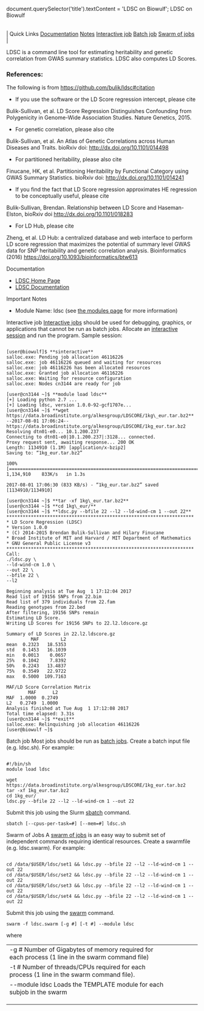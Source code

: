 

document.querySelector('title').textContent = 'LDSC on Biowulf';
LDSC on Biowulf


|  |
| --- |
| 
Quick Links
[Documentation](#doc)
[Notes](#notes)
[Interactive job](#int) 
[Batch job](#sbatch) 
[Swarm of jobs](#swarm) 
 |



LDSC is a command line tool for estimating heritability and genetic correlation from GWAS summary statistics. LDSC also computes LD Scores.



### References:



The following is from <https://github.com/bulik/ldsc#citation>

* If you use the software or the LD Score regression intercept, please cite

Bulik-Sullivan, et al. LD Score Regression Distinguishes Confounding from Polygenicity in Genome-Wide Association Studies. Nature Genetics, 2015.
* For genetic correlation, please also cite

Bulik-Sullivan, et al. An Atlas of Genetic Correlations across Human Diseases and Traits. bioRxiv doi: http://dx.doi.org/10.1101/014498
* For partitioned heritability, please also cite

Finucane, HK, et al. Partitioning Heritability by Functional Category using GWAS Summary Statistics. bioRxiv doi: http://dx.doi.org/10.1101/014241
* If you find the fact that LD Score regression approximates HE regression to be conceptually useful, please cite

Bulik-Sullivan, Brendan. Relationship between LD Score and Haseman-Elston, bioRxiv doi http://dx.doi.org/10.1101/018283
* For LD Hub, please cite

Zheng, et al. LD Hub: a centralized database and web interface to perform LD score regression that maximizes the potential of summary level GWAS data for SNP heritability and genetic correlation analysis. Bioinformatics (2016) https://doi.org/10.1093/bioinformatics/btw613




Documentation
* [LDSC Home Page](https://github.com/bulik/ldsc)
* [LDSC Documentation](https://github.com/bulik/ldsc/wiki)


Important Notes
* Module Name: ldsc (see [the modules page](/apps/modules.html) for more information)




Interactive job
[Interactive jobs](/docs/userguide.html#int) should be used for debugging, graphics, or applications that cannot be run as batch jobs.
Allocate an [interactive session](/docs/userguide.html#int) and run the program. Sample session:



```

[user@biowulf]$ **sinteractive**
salloc.exe: Pending job allocation 46116226
salloc.exe: job 46116226 queued and waiting for resources
salloc.exe: job 46116226 has been allocated resources
salloc.exe: Granted job allocation 46116226
salloc.exe: Waiting for resource configuration
salloc.exe: Nodes cn3144 are ready for job

[user@cn3144 ~]$ **module load ldsc**
[+] Loading python 2.7 ...
[+] Loading ldsc, version 1.0.0-92-gcf1707e...
[user@cn3144 ~]$ **wget https://data.broadinstitute.org/alkesgroup/LDSCORE/1kg\_eur.tar.bz2**
--2017-08-01 17:06:24--  https://data.broadinstitute.org/alkesgroup/LDSCORE/1kg_eur.tar.bz2
Resolving dtn01-e0... 10.1.200.237
Connecting to dtn01-e0|10.1.200.237|:3128... connected.
Proxy request sent, awaiting response... 200 OK
Length: 1134910 (1.1M) [application/x-bzip2]
Saving to: “1kg_eur.tar.bz2”

100%[==========================================================================================================>] 1,134,910    833K/s   in 1.3s    

2017-08-01 17:06:30 (833 KB/s) - “1kg_eur.tar.bz2” saved [1134910/1134910]

[user@cn3144 ~]$ **tar -xf 1kg\_eur.tar.bz2**
[user@cn3144 ~]$ **cd 1kg\_eur/**
[user@cn3144 ~]$ **ldsc.py --bfile 22 --l2 --ld-wind-cm 1 --out 22**
*********************************************************************
* LD Score Regression (LDSC)
* Version 1.0.0
* (C) 2014-2015 Brendan Bulik-Sullivan and Hilary Finucane
* Broad Institute of MIT and Harvard / MIT Department of Mathematics
* GNU General Public License v3
*********************************************************************
Call: 
./ldsc.py \
--ld-wind-cm 1.0 \
--out 22 \
--bfile 22 \
--l2  

Beginning analysis at Tue Aug  1 17:12:04 2017
Read list of 19156 SNPs from 22.bim
Read list of 379 individuals from 22.fam
Reading genotypes from 22.bed
After filtering, 19156 SNPs remain
Estimating LD Score.
Writing LD Scores for 19156 SNPs to 22.l2.ldscore.gz

Summary of LD Scores in 22.l2.ldscore.gz
         MAF        L2
mean  0.2323   18.5353
std   0.1453   16.1039
min   0.0013    0.0657
25%   0.1042    7.8392
50%   0.2243   13.4837
75%   0.3549   22.9722
max   0.5000  109.7163

MAF/LD Score Correlation Matrix
        MAF      L2
MAF  1.0000  0.2749
L2   0.2749  1.0000
Analysis finished at Tue Aug  1 17:12:08 2017
Total time elapsed: 3.31s
[user@cn3144 ~]$ **exit**
salloc.exe: Relinquishing job allocation 46116226
[user@biowulf ~]$

```


Batch job
Most jobs should be run as [batch jobs](/docs/userguide.html#submit).
Create a batch input file (e.g. ldsc.sh). For example:



```

#!/bin/sh
module load ldsc

wget https://data.broadinstitute.org/alkesgroup/LDSCORE/1kg_eur.tar.bz2
tar -xf 1kg_eur.tar.bz2
cd 1kg_eur/
ldsc.py --bfile 22 --l2 --ld-wind-cm 1 --out 22

```

Submit this job using the Slurm [sbatch](/docs/userguide.html) command.



```
sbatch [--cpus-per-task=#] [--mem=#] ldsc.sh
```

Swarm of Jobs 
A [swarm of jobs](/apps/swarm.html) is an easy way to submit set of independent commands requiring identical resources.
Create a swarmfile (e.g. ldsc.swarm). For example:



```

cd /data/$USER/ldsc/set1 && ldsc.py --bfile 22 --l2 --ld-wind-cm 1 --out 22
cd /data/$USER/ldsc/set2 && ldsc.py --bfile 22 --l2 --ld-wind-cm 1 --out 22
cd /data/$USER/ldsc/set3 && ldsc.py --bfile 22 --l2 --ld-wind-cm 1 --out 22
cd /data/$USER/ldsc/set4 && ldsc.py --bfile 22 --l2 --ld-wind-cm 1 --out 22

```

Submit this job using the [swarm](/apps/swarm.html) command.



```
swarm -f ldsc.swarm [-g #] [-t #] --module ldsc
```

where


|  |  |  |  |  |  |
| --- | --- | --- | --- | --- | --- |
| -g #  Number of Gigabytes of memory required for each process (1 line in the swarm command file)
 | -t #  Number of threads/CPUs required for each process (1 line in the swarm command file).
 | --module ldsc  Loads the TEMPLATE module for each subjob in the swarm 
 | |
 | |
 | |










